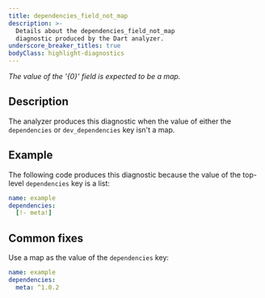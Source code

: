 ```yaml
---
title: dependencies_field_not_map
description: >-
  Details about the dependencies_field_not_map
  diagnostic produced by the Dart analyzer.
underscore_breaker_titles: true
bodyClass: highlight-diagnostics
---
```


_The value of the '{0}' field is expected to be a map._

## Description

The analyzer produces this diagnostic when the value of either the
`dependencies` or `dev_dependencies` key isn't a map.

## Example

The following code produces this diagnostic because the value of the
top-level `dependencies` key is a list:

```yaml
name: example
dependencies:
  [!- meta!]
```

## Common fixes

Use a map as the value of the `dependencies` key:

```yaml
name: example
dependencies:
  meta: ^1.0.2
```
